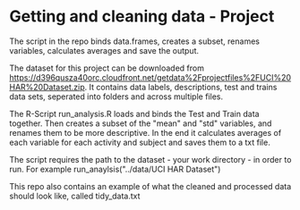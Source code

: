 # Getting and cleaning data - Project 

The script in the repo binds data.frames, creates a subset, renames variables, calculates averages and save the output.

The dataset for this project can be downloaded from https://d396qusza40orc.cloudfront.net/getdata%2Fprojectfiles%2FUCI%20HAR%20Dataset.zip. It contains data labels, descriptions, test and trains data sets, seperated into folders and across multiple files.

The R-Script run_analysis.R loads and binds the Test and Train data together. Then creates a subset of the "mean" and "std" variables, and renames them to be more descriptive. In the end it calculates averages of each variable for each activity and subject and saves them to a txt file.

The script requires the path to the dataset - your work directory - in order to run. For example run_anaylsis("../data/UCI HAR Dataset")

This repo also contains an example of what the cleaned and processed data should look like, called tidy_data.txt

